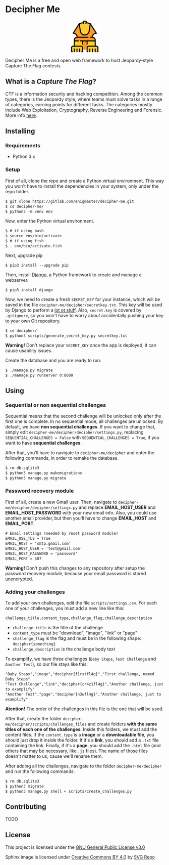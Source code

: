 # Decipher Me

<p align="center">
        <img src=img/sphinx_logo.png height=100px>
</p>

Decipher Me is a free and open web framework to host Jeopardy-style Capture The
Flag contests.

## What is a _Capture The Flag_?

CTF is a information security and hacking competition. Among the common types,
there is the Jeopardy style, where teams must solve tasks in a
range of categories, earning points for different tasks. The categories
mostly include Web Exploitation, Cryptography, Reverse Engineering and
Forensic. More info [here](https://ctftime.org/ctf-wtf/).

## Installing

### Requirements

- Python 3.x

### Setup

First of all, clone the repo and create a Python virtual environment. This way
you won't have to install the dependencies in your system, only under the repo
folder.

```shell
$ git clone https://gitlab.com/enigmaster/decipher-me.git
$ cd decipher-me/
$ python3 -m venv env
```

Now, enter the Python virtual environment.

```shell
$ # if using bash
$ source env/bin/activate
$ # if using fish
$ . env/bin/activate.fish
```

Next, upgrade pip

```shell
$ pip3 install --upgrade pip
```

Then, install [Django](https://www.djangoproject.com/), a Python framework to
create and manage a webserver.

```shell
$ pip3 install django
```

Now, we need to create a fresh `SECRET_KEY` for your instance, which will be
saved in the file `decipher-me/decipher/secretkey.txt`. This key will be used by
Django to perform a [lot ot stuff](https://docs.djangoproject.com/en/2.1/ref/settings/#std:setting-SECRET_KEY).
Also, `secret.key` is covered by `.gitignore`, so you won't have to worry about
accidentally pushing your key to your own Git repository.

```shell
$ cd decipher/
$ python3 scripts/generate_secret_key.py secretkey.txt
```

**Warning!** Don't replace your `SECRET_KEY` once the app is deployed, it can
cause usability issues.

Create the database and you are ready to run:

```shell
$ ./manage.py migrate
$ ./manage.py runserver 0:8000
```

## Using

### Sequential or non sequential challenges

Sequential means that the second challenge will be unlocked only after the first
one is complete. In no sequential mode, all challenges are unlocked.  By default,
we have <b>non sequential challenges</b>. If you want to change that, simply
edit `decipher-me/decipher/decipher/settings.py`, replacing
`SEQUENTIAL_CHALLENGES = False` with `SEQUENTIAL_CHALLENGES = True`, if you want
to have <b>sequential challenges</b>.

After that, you'll have to navigate to `decipher-me/decipher` and enter the
following commands, in order to remake the database.

```
$ rm db.sqlite3
$ python3 manage.py makemigrations
$ python3 manage.py migrate
```

### Password recovery module

First of all, create a new Gmail user. Then, navigate to
`decipher-me/decipher/decipher/settings.py` and replace <b>EMAIL_HOST_USER</b>
and <b>EMAIL_HOST_PASSWORD</b> with your new email info. Also, you could use
another email provider, but then you'll have to change <b>EMAIL_HOST</b> and
<b>EMAIL_PORT</b>.

```
# Email settings (needed by reset password module)
EMAIL_USE_TLS = True
EMAIL_HOST = 'smtp.gmail.com'
EMAIL_HOST_USER = 'test@gmail.com'
EMAIL_HOST_PASSWORD = 'password'
EMAIL_PORT = 587
```

**Warning!** Don't push this changes to any repository after setup the password
recovery module, because your email password is stored unencrypted.

### Adding your challenges

To add your own challenges, edit the file `scripts/settings.csv`. For each one
of your challenges, you must add a new line like this:

```
challenge_title,content_type,challenge_flag,challenge_description
```

* `challenge_title` is the title of the challenge
* `content_type` must be "download", "image", "link" or "page"
* `challenge_flag` is the flag and must be in the following shape: `decipher{something}`
* `challenge_description` is the challenge body text

To examplify, we have three challenges (`Baby Steps`, `Test Challenge` and
`Another Test`), so our file stays like this:

```
"Baby Steps","image","decipher{f1rstfl4g}","First challenge, named Baby Steps"
"Test Challenge","link","decipher{cr4z1fl4g}","Another challenge, just to examplify"
"Another Test","page","decipher{n3wfl4g}","Another challenge, just to examplify"
```

**Atention!** The order of the challenges in this file is the one that will be
used.

After that, create the folder `decipher-me/decipher/scripts/challenges_files` and create
folders <b>with the same titles of each one of the challenges</b>. Inside this folders, we must
add the content files. If the `content_type` is a <b>image</b> or a
<b>downloadable file</b>, you should just drop it inside the folder. If it's a
<b>link</b>, you should add a `.txt` file containing the link. Finally, if it's
a <b>page</b>, you should add the `.html` file (and others that may be
necessary, like `.js` files). The name of those files doesn't matter to us, cause we'll rename
them.

After adding all the challenges, navigate to the folder
`decipher-me/decipher` and run the following commands:

```
$ rm db.sqlite3
$ python3 migrate
$ python3 manage.py shell < scripts/create_challenges.py
```


## Contributing

TODO

## License

This project is licensed under the
[GNU General Public License v3.0](https://gitlab.com/enigmaster/decipher-me/blob/master/LICENSE)

Sphinx image is licensed under
[Creative Commons BY 4.0](https://creativecommons.org/licenses/by/4.0/) by
[SVG Repo](https://www.svgrepo.com)

